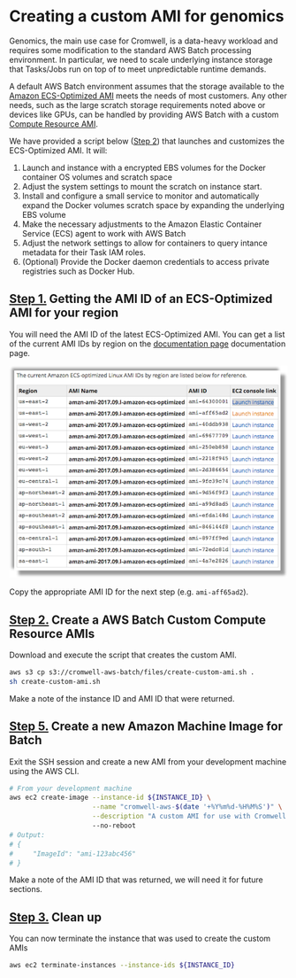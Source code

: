
# Creating a custom AMI for genomics

Genomics, the main use case for Cromwell, is a data-heavy workload and requires some modification to the standard AWS Batch processing environment. In particular, we need to scale underlying instance storage that Tasks/Jobs run on top of to meet unpredictable runtime demands.

A default AWS Batch environment assumes that the storage available to the [Amazon ECS-Optimized AMI](https://docs.aws.amazon.com/AmazonECS/latest/developerguide/ecs-optimized_AMI.html) meets the needs of most customers. Any other needs, such as the large scratch storage requirements noted above or devices like GPUs, can be handled by providing AWS Batch with a custom [Compute Resource AMI](https://docs.aws.amazon.com/batch/latest/userguide/compute_resource_AMIs.html).

We have provided a script below ([Step 2](#step-2)) that launches and customizes the ECS-Optimized AMI. It will:

1. Launch and instance with a encrypted EBS volumes for the Docker container OS volumes and scratch space
2. Adjust the system settings to mount the scratch on instance start.
3. Install and configure a small service to monitor and automatically expand the Docker volumes scratch space by expanding the underlying EBS volume
4. Make the necessary adjustments to the Amazon Elastic Container Service (ECS) agent to work with AWS Batch
5. Adjust the network settings to allow for containers to query intance metadata for their Task IAM roles.
6. (Optional) Provide the Docker daemon credentials to access private registries such as Docker Hub.


## [Step 1.](id:step-1) Getting the AMI ID of an ECS-Optimized AMI for your region

You will need the AMI ID of the latest ECS-Optimized AMI. You can get a list of the current AMI IDs by region on the [documentation page](https://docs.aws.amazon.com/AmazonECS/latest/developerguide/ecs-optimized_AMI.html) documentation page.


[![Table of Amazon ECS-Optimized AMIs](../images/cromwell-ecs-opt-amis-table.png)](https://docs.aws.amazon.com/AmazonECS/latest/developerguide/ecs-optimized_AMI.html)

Copy the appropriate AMI ID for the next step (e.g. `ami-aff65ad2`).

## [Step 2.](id:step-2) Create a AWS Batch Custom Compute Resource AMIs

Download and execute the script that creates the custom AMI.

```bash
aws s3 cp s3://cromwell-aws-batch/files/create-custom-ami.sh .
sh create-custom-ami.sh
```

Make a note of the instance ID and AMI ID that were returned.

## [Step 5.](id:step-5) Create a new Amazon Machine Image for Batch

Exit the SSH session and create a new AMI from your development machine using the AWS CLI.

```bash
# From your development machine
aws ec2 create-image --instance-id ${INSTANCE_ID} \
                     --name "cromwell-aws-$(date '+%Y%m%d-%H%M%S')" \
                     --description "A custom AMI for use with Cromwell on AWS Batch"
                     --no-reboot
# Output:
# {
#     "ImageId": "ami-123abc456"
# }
```

Make a note of the AMI ID that was returned, we will need it for future sections.


## [Step 3.](id:step-3) Clean up

You can now terminate the instance that was used to create the custom AMIs

```bash
aws ec2 terminate-instances --instance-ids ${INSTANCE_ID}
```
